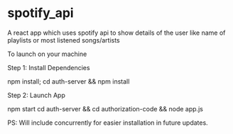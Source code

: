 # spotify_api
A react app which uses spotify api to show details of the user like name of playlists or most listened songs/artists

To launch on your machine

Step 1: Install Dependencies

npm install;
cd auth-server && npm install

Step 2: Launch App

npm start
cd auth-server && cd authorization-code && node app.js

PS: Will include concurrently for easier installation in future updates.